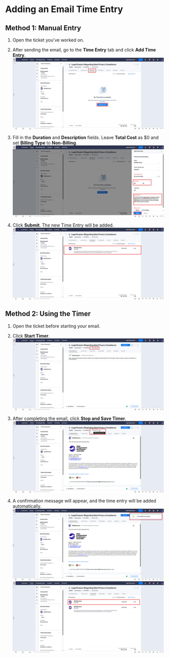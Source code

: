 # Adding an Email Time Entry

## Method 1: Manual Entry

1. Open the ticket you've worked on.
2. After sending the email, go to the **Time Entry** tab and click **Add Time Entry**.
   ![Email-Time-Entry-Image](../../assets/images/email-time-entry/email-time-entry-1.png)

3. Fill in the **Duration** and **Description** fields.
    Leave **Total Cost** as $0 and set **Billing Type** to **Non-Billing**.
    ![Email-Time-Entry-Image](../../assets/images/email-time-entry/email-time-entry-2.png)

5. Click **Submit**. The new Time Entry will be added.
   ![Email-Time-Entry-Image](../../assets/images/email-time-entry/email-time-entry-3.png)


## Method 2: Using the Timer

1. Open the ticket before starting your email.
2. Click **Start Timer**.
   ![Email-Time-Entry-Image](../../assets/images/email-time-entry/email-time-entry-4.png)

3. After completing the email, click **Stop and Save Timer**.
   ![Email-Time-Entry-Image](../../assets/images/email-time-entry/email-time-entry-5.png)

4. A confirmation message will appear, and the time entry will be added automatically.
   ![Email-Time-Entry-Image](../../assets/images/email-time-entry/email-time-entry-6.png)
   ![Email-Time-Entry-Image](../../assets/images/email-time-entry/email-time-entry-7.png)

